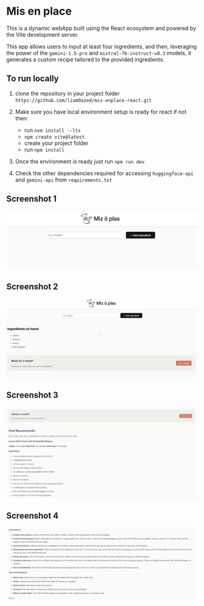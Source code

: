 # Mis en place

This is a dynamic webApp built using the React ecosystem and powered by the Vite development server.

This app allows users to input at least four ingredients, and then, leveraging the power of the `gemini-1.5-pro` and `mistral-7b-instruct-v0.3` models, it generates a custom recipe tailored to the provided ingredients.

## To run locally 

1. clone the repository in your project folder ` https://github.com/liumOazed/mis-enplace-react.git`
2. Make sure you have local environment setup is ready for react if not then:
     - run `nvm install --lts`
     - `npm create vite@latest`
     - create your project folder
     - run `npm install`
  
3. Once the environment is ready just run `npm run dev`
4. Check the other dependencies required for accessing `huggingface-api` and `gemini-api` from `requirements.txt`

## Screenshot 1
![Image 1](./src/assets/1.png)

## Screenshot 2
![Image 2](./src/assets/2.png)

## Screenshot 3
![Image 3](./src/assets/3.png)

## Screenshot 4
![Image 4](./src/assets/4.png)
